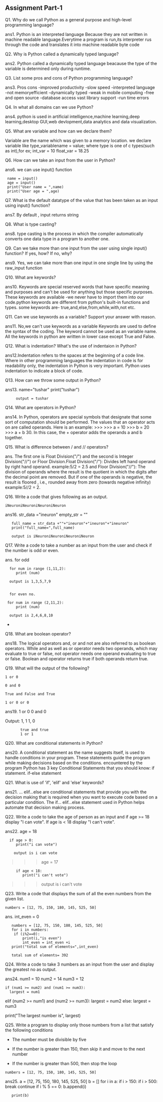 ## Assignment Part-1
Q1. Why do we call Python as a general purpose and high-level programming language?
 
ans1. Python is an  interpreted  language Because they are not written in machine readable language.Everytime a program is run,its interpreter rus through the code and translates it into machine readable byte code

Q2. Why is Python called a dynamically typed language?

ans2. Python called a dynamically typed language beacause the type of the variable is determined only during runtime.

Q3. List some pros and cons of Python programming language?

ans3.  Pros                                    cons
 -improved productivity                    -slow speed 
 -interpreted language                     -not memoryefficient 
 -dynamically typed                        -weak in mobile computing 
 -free and open source                     -database access
  vast library support                     -run time errors


Q4. In what all domains can we use Python?

ans4. python is used in artificial intelligence,machine learning,deep learning,desktop GUI,web devlopment,data analytics and data visualization.

Q5. What are variable and how can we declare them?

Variable are the name which  was given to a memory location.
we declare variable like  type_variablename = value; where type is one of c types(such as int),for ex; int_var = 10
float_var = 18.25

Q6. How can we take an input from the user in Python?

ans6. we can use input() function

     name = input()
     age = input()
     print("User name = ",name)
     print("User age = ",age)

Q7. What is the default datatype of the value that has been taken as an input using input() function?

ans7. By default , input returns string

Q8. What is type casting?

ans8. type casting is the process in which the compiler automatically converts one data type in a program to another one.

Q9. Can we take more than one input from the user using single input() function? If yes, how? If no, why?

ans9. Yes, we can take more than one input in one single line by using the raw_input function


Q10. What are keywords?

ans10. Keywords are special reserved words that have specific meaning and purposes and can't be used for anything but those specific purposes.
       These keywords are available -we never have to import them into our code.python keywords are different from python's built-in functions and types.
       some keywords are- true,and,else,from,while,with,not etc.

Q11. Can we use keywords as a variable? Support your answer with reason.

ans11. No,we can't use keywords as a variable Keywords are used to define the syntax of the coding.
       The keyword cannot be used as an variable name. All the keywords in python are written in lower case except True and False.

Q12. What is indentation? What's the use of indentaion in Python?

ans12.Indentation refers to the spaces at the beginning of a code line. Where in other programming languages the indentation in code is for readability only,
the indentation in Python is very important. Python uses indentation to indicate a block of code.

Q13. How can we throw some output in Python?

ans13.    name="tushar"
          print("tushar")
          
         output = tushar

Q14. What are operators in Python?

ans14. In Python, operators are special symbols that designate that some sort of computation should be performed. The values that an operator acts on are called operands.
      Here is an example: >>> >>> a = 10 >>> b = 20 >>> a + b 30. In this case, the + operator adds the operands a and b together.

Q15. What is difference between / and // operators?

ans. The first one is Float Division("/") and the second is Integer Division("//") or Floor Division.Float Division("/"): Divides left hand operand by right hand operand.
    example:5/2 = 2.5 and Floor Division("//"): The division of operands where the result is the quotient in which the digits after the decimal point are removed. But if one 
    of the operands is negative, the result is floored , i.e., rounded away from zero (towards negative infinity) example:5//2 = 2.

Q16. Write a code that gives following as an output.
```
iNeuroniNeuroniNeuroniNeuron
```
ans16. str_data ="ineuron"
       empty_str = ""

       full_name = str_data +""+"ineuron"+"ineuron"+"ineuron"
       print("full_name=",full_name)

       output is iNeuroniNeuroniNeuroniNeuron

Q17. Write a code to take a number as an input from the user and check if the number is odd or even.

ans.  for odd

      for num in range (1,11,2):
         print (num)

      output is 1,3,5,7,9


      for even no.

     for num in range (2,11,2):
         print (num)

      output is 2,4,6,8,10
+

Q18. What are boolean operator?

ans18. The logical operators and, or and not are also referred to as boolean operators. While and as well as or operator needs two operands,
       which may evaluate to true or false, not operator needs one operand evaluating to true or false. Boolean and operator returns true if both operands return true.

Q19. What will the output of the following?
```
1 or 0

0 and 0

True and False and True

1 or 0 or 0
```
ans19.     1 or 0
           0 and 0

Output:    1, 1
           1, 0

           true and true
           1 or 1

Q20. What are conditional statements in Python?

ans20. A conditional statement as the name suggests itself, is used to handle conditions in your program. These statements guide the program while making decisions based on the conditions. encountered by the program
        Python has 3 key Conditional Statements that you should know: if statement. if-else statement


Q21. What is use of 'if', 'elif' and 'else' keywords?

ans21. … elif…else are conditional statements that provide you with the decision making that is required when you want to execute code based on a particular condition.
        The if… elif…else statement used in Python helps automate that decision making process.

Q22. Write a code to take the age of person as an input and if age >= 18 display "I can vote". If age is < 18 display "I can't vote".

ans22.  age = 18

      if age > 0:
         print("i can vote")

        output is i can vote

  >>>    age = 17

         if age < 18:
            print("i can't vote")

  >>>   output is i can't vote

Q23. Write a code that displays the sum of all the even numbers from the given list.
```
numbers = [12, 75, 150, 180, 145, 525, 50]
```
ans.   int_even = 0

       numbers = [12, 75, 150, 180, 145, 525, 50]
       for i in numbers:
        if (i%2==0):
            print(i,"is even")
            int_even = int_even +i
       print("total sum of elements=",int_even)

       total sum of elements= 392

Q24. Write a code to take 3 numbers as an input from the user and display the greatest no as output.

ans24. num1 = 10
       num2 = 14
       num3 = 12

    if (num1 >= num2) and (num1 >= num3):
      largest = num1
   elif (num2 >= num1) and (num2 >= num3):
      largest = num2
   else:
      largest = num3

print("The largest number is", largest)



Q25. Write a program to display only those numbers from a list that satisfy the following conditions

- The number must be divisible by five

- If the number is greater than 150, then skip it and move to the next number

- If the number is greater than 500, then stop the loop
```
numbers = [12, 75, 150, 180, 145, 525, 50]
```
ans25. a = [12, 75, 150, 180, 145, 525, 50]
       b = []
       for i in a:
          if i > 150:
              if i > 500:
                  break
              continue
       if i % 5 == 0:
           b.append(i)
        
       print(b)